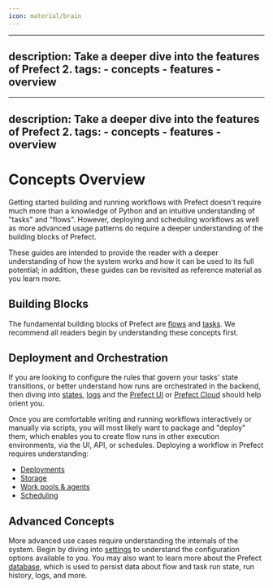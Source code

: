 ```yaml
---
icon: material/brain
---
```


---
description: Take a deeper dive into the features of Prefect 2.
tags:
    - concepts
    - features
    - overview
---

---
description: Take a deeper dive into the features of Prefect 2.
tags:
    - concepts
    - features
    - overview
---

# Concepts Overview

Getting started building and running workflows with Prefect doesn't require much more than a knowledge of Python and an intuitive understanding of "tasks" and "flows".  However, deploying and scheduling workflows as well as more advanced usage patterns do require a deeper understanding of the building blocks of Prefect.

These guides are intended to provide the reader with a deeper understanding of how the system works and how it can be used to its full potential; in addition, these guides can be revisited as reference material as you learn more.

## Building Blocks

The fundamental building blocks of Prefect are [flows](/concepts/flows/) and [tasks](/concepts/tasks/).  We recommend all readers begin by understanding these concepts first. 

## Deployment and Orchestration 

If you are looking to configure the rules that govern your tasks' state transitions, or better understand how runs are orchestrated in the backend, then diving into [states](/concepts/states/), [logs](/concepts/logs/) and the [Prefect UI](/ui/overview/) or [Prefect Cloud](/ui/cloud/) should help orient you.

Once you are comfortable writing and running workflows interactively or manually via scripts, you will most likely want to package and "deploy" them, which enables you to create flow runs in other execution environments, via the UI, API, or schedules. Deploying a workflow in Prefect requires understanding: 

- [Deployments](/concepts/deployments/)
- [Storage](/concepts/storage/)
- [Work pools & agents](/concepts/work-pools/)
- [Scheduling](/concepts/schedules/)

## Advanced Concepts

More advanced use cases require understanding the internals of the system. Begin by diving into [settings](settings.md) to understand the configuration options available to you. You may also want to learn more about the Prefect [database](/concepts/database/), which is used to persist data about flow and task run state, run history, logs, and more.
